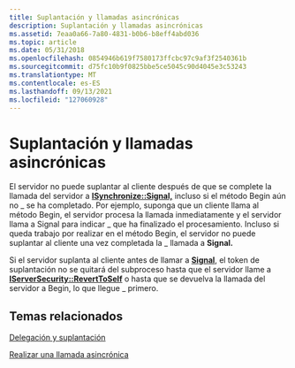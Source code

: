 ```yaml
---
title: Suplantación y llamadas asincrónicas
description: Suplantación y llamadas asincrónicas
ms.assetid: 7eaa0a66-7a80-4831-b0b6-b8eff4abd036
ms.topic: article
ms.date: 05/31/2018
ms.openlocfilehash: 0854946b619f7580173ffcbc97c9af3f2540361b
ms.sourcegitcommit: d75fc10b9f0825bbe5ce5045c90d4045e3c53243
ms.translationtype: MT
ms.contentlocale: es-ES
ms.lasthandoff: 09/13/2021
ms.locfileid: "127060928"
---
```

# <a name="impersonation-and-asynchronous-calls"></a>Suplantación y llamadas asincrónicas

El servidor no puede suplantar al cliente después de que se complete la llamada del servidor a [**ISynchronize::Signal,**](/windows/win32/api/objidlbase/nf-objidlbase-isynchronize-signal) incluso si el método Begin aún no \_ se ha completado. Por ejemplo, suponga que un cliente llama al método Begin, el servidor procesa la llamada inmediatamente y el servidor llama a Signal para indicar \_ que ha finalizado el procesamiento.  Incluso si queda trabajo por realizar en el método Begin, el servidor no puede suplantar al cliente una vez completada la \_ llamada a **Signal.**

Si el servidor suplanta al cliente antes de llamar a [**Signal**](/windows/win32/api/objidlbase/nf-objidlbase-isynchronize-signal), el token de suplantación no se quitará del subproceso hasta que el servidor llame a [**IServerSecurity::RevertToSelf**](/windows/win32/api/objidlbase/nf-objidlbase-iserversecurity-reverttoself) o hasta que se devuelva la llamada del servidor a Begin, lo que llegue \_ primero.

## <a name="related-topics"></a>Temas relacionados

<dl> <dt>

[Delegación y suplantación](delegation-and-impersonation.md)
</dt> <dt>

[Realizar una llamada asincrónica](making-an-asynchronous-call.md)
</dt> </dl>

 

 
